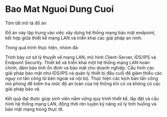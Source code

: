 # Bao Mat Nguoi Dung Cuoi
Tóm tắt mô tả đồ án

Đồ án này tập trung vào việc xây dựng hệ thống mạng bảo mật endpoint, kết hợp giữa thiết kế mạng LAN và triển khai các giải pháp an ninh.

Trong quá trình thực hiện, nhóm đã:

Trình bày cơ sở lý thuyết về mạng LAN, mô hình Client-Server, IDS/IPS và Endpoint Security.
Thiết kế và triển khai một hệ thống mạng LAN hoàn chỉnh, đảm bảo tính ổn định và bảo mật cho doanh nghiệp.
Cấu hình các giải pháp bảo mật như IDS/IPS và quản lý thiết bị đầu cuối để giảm thiểu các nguy cơ tấn công từ bên ngoài và nội bộ.
Thực hiện các kịch bản tấn công mô phỏng để kiểm tra mức độ an toàn của hệ thống khi có và không có các giải pháp bảo vệ.

Kết quả đạt được giúp sinh viên nắm vững quy trình thiết kế, lắp đặt và cấu hình hệ thống mạng LAN, đồng thời rèn luyện kỹ năng xử lý tình huống và bảo mật mạng trong thực tế.
